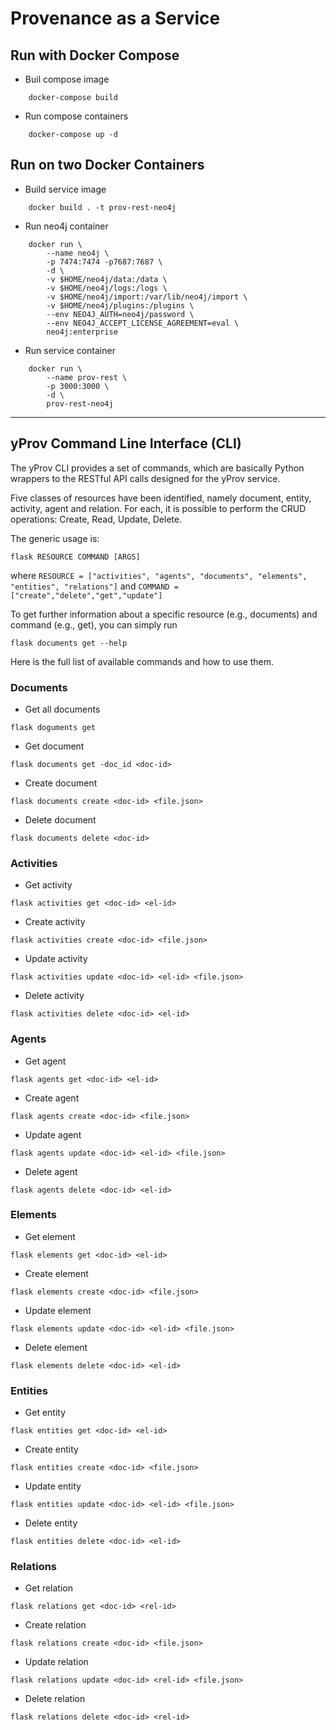 # Provenance as a Service

## Run with Docker Compose
- Buil compose image
```
    docker-compose build
```

- Run compose containers
```
    docker-compose up -d
```

## Run on two Docker Containers
- Build service image
```
    docker build . -t prov-rest-neo4j
``` 

- Run neo4j container
```
    docker run \
        --name neo4j \
        -p 7474:7474 -p7687:7687 \
        -d \
        -v $HOME/neo4j/data:/data \
        -v $HOME/neo4j/logs:/logs \
        -v $HOME/neo4j/import:/var/lib/neo4j/import \
        -v $HOME/neo4j/plugins:/plugins \
        --env NEO4J_AUTH=neo4j/password \
        --env NEO4J_ACCEPT_LICENSE_AGREEMENT=eval \
        neo4j:enterprise
```

- Run service container
```
    docker run \
        --name prov-rest \
        -p 3000:3000 \
        -d \
        prov-rest-neo4j
```

-------

## yProv Command Line Interface (CLI)

The yProv CLI provides a set of commands, which are basically Python wrappers to the RESTful API calls designed for the yProv service.

Five classes of resources have been identified, namely document, entity, activity, agent and relation. For each, it is possible to perform the CRUD operations: Create, Read, Update, Delete.

The generic usage is:
```
flask RESOURCE COMMAND [ARGS]
```

where ```RESOURCE = ["activities", "agents", "documents", "elements", "entities", "relations"]```
and ```COMMAND = ["create","delete","get","update"]```

To get further information about a specific resource (e.g., documents) and command (e.g., get), you can simply run

```
flask documents get --help
```

Here is the full list of available commands and how to use them. 

### Documents
- Get all documents
```
flask doguments get
```
- Get document
```
flask documents get -doc_id <doc-id>
```
  
- Create document
```
flask documents create <doc-id> <file.json>
```

- Delete document
```
flask documents delete <doc-id>
```

### Activities
- Get activity
```
flask activities get <doc-id> <el-id>
```
- Create activity
```
flask activities create <doc-id> <file.json>
```
- Update activity
```
flask activities update <doc-id> <el-id> <file.json>
```
- Delete activity
```
flask activities delete <doc-id> <el-id>
```

### Agents
- Get agent
```
flask agents get <doc-id> <el-id>
```
- Create agent
```
flask agents create <doc-id> <file.json>
```
- Update agent
```
flask agents update <doc-id> <el-id> <file.json>
```
- Delete agent
```
flask agents delete <doc-id> <el-id>
```

### Elements
- Get element
```
flask elements get <doc-id> <el-id>
```
- Create element
```
flask elements create <doc-id> <file.json>
```
- Update element
```
flask elements update <doc-id> <el-id> <file.json>
```
- Delete element
```
flask elements delete <doc-id> <el-id>
```

### Entities
- Get entity
```
flask entities get <doc-id> <el-id>
```
- Create entity
```
flask entities create <doc-id> <file.json>
```
- Update entity
```
flask entities update <doc-id> <el-id> <file.json>
```
- Delete entity
```
flask entities delete <doc-id> <el-id>
```

### Relations
- Get relation
```
flask relations get <doc-id> <rel-id>
```
- Create relation
```
flask relations create <doc-id> <file.json>
```
- Update relation
```
flask relations update <doc-id> <rel-id> <file.json>
```
- Delete relation
```
flask relations delete <doc-id> <rel-id>
```
